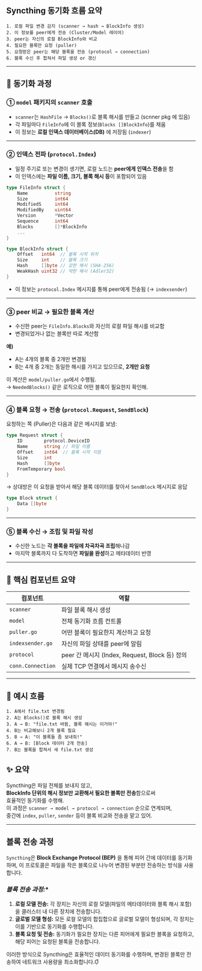 ## Syncthing 동기화 흐름 요약

```
1. 로컬 파일 변경 감지 (scanner → hash → BlockInfo 생성)
2. 이 정보를 peer에게 전송 (Cluster/Model 레이어)
3. peer는 자신의 로컬 BlockInfo와 비교
4. 필요한 블록만 요청 (puller)
5. 요청받은 peer는 해당 블록을 전송 (protocol → connection)
6. 블록 수신 후 합쳐서 파일 생성 or 갱신
```

---

## 🔄 동기화 과정

### ① `model` 패키지의 `scanner` 호출

- `scanner`는 `HashFile` → `Blocks()`로 블록 해시를 만들고 (scnner pkg 에 있음)
- 각 파일마다 `FileInfo`에 이 블록 정보(`Blocks []BlockInfo`)를 채움
- 이 정보는 **로컬 인덱스 데이터베이스(DB)** 에 저장됨 (`indexer`)

---

### ② 인덱스 전파 (`protocol.Index`)
- 일정 주기로 또는 변경이 생기면, 로컬 노드는 **peer에게 인덱스 전송**을 함
- 이 인덱스에는 **파일 이름, 크기, 블록 해시 등**이 포함되어 있음

```go
type FileInfo struct {
    Name          string
    Size          int64
    ModifiedS     int64
    ModifiedBy    uint64
    Version       *Vector
    Sequence      int64
    Blocks        []*BlockInfo
    ...
}

type BlockInfo struct {
    Offset   int64  // 블록 시작 위치
    Size     int    // 블록 크기
    Hash     []byte // 강한 해시 (SHA-256)
    WeakHash uint32 // 약한 해시 (Adler32)
}

```

- 이 정보는 `protocol.Index` 메시지를 통해 peer에게 전송됨 (→ `indexsender`)

---

### ③ peer 비교 → 필요한 블록 계산

- 수신한 peer는 `FileInfo.Blocks`와 자신의 로컬 파일 해시를 비교함
- 변경되었거나 없는 블록만 따로 계산함

**예)**
- A는 4개의 블록 중 2개만 변경됨
- B는 4개 중 2개는 동일한 해시를 가지고 있으므로, **2개만 요청**

이 계산은 `model/puller.go`에서 수행됨.  
→ `NeededBlocks()` 같은 로직으로 어떤 블록이 필요한지 확인해.

---

### ④ 블록 요청 → 전송 (`protocol.Request`, `SendBlock`)

요청하는 쪽 (Puller)은 다음과 같은 메시지를 보냄:

```go
type Request struct {
    ID        protocol.DeviceID
    Name      string // 파일 이름
    Offset    int64  // 블록 시작 지점
    Size      int
    Hash      []byte
    FromTemporary bool
}
```

→ 상대방은 이 요청을 받아서 해당 블록 데이터를 찾아서 `SendBlock` 메시지로 응답

```go
type Block struct {
    Data []byte
}
```

---

### ⑤ 블록 수신 → 조립 및 파일 작성

- 수신한 노드는 **각 블록을 파일에 차곡차곡 조립**해나감
- 마지막 블록까지 다 도착하면 **파일을 완성**하고 메타데이터 반영

---

## 📌 핵심 컴포넌트 요약

| 컴포넌트 | 역할 |
|----------|------|
| `scanner` | 파일 블록 해시 생성 |
| `model` | 전체 동기화 흐름 컨트롤 |
| `puller.go` | 어떤 블록이 필요한지 계산하고 요청 |
| `indexsender.go` | 자신의 파일 상태를 peer에 알림 |
| `protocol` | peer 간 메시지 (Index, Request, Block 등) 정의 |
| `conn.Connection` | 실제 TCP 연결에서 메시지 송수신 |

---

## 🔧 예시 흐름

```text
1. A에서 file.txt 변경됨
2. A는 Blocks()로 블록 해시 생성
3. A → B: "file.txt 바뀜, 블록 해시는 이거야!"
4. B는 비교해보니 2개 블록 필요
5. B → A: "이 블록들 좀 보내줘!"
6. A → B: [Block 데이터 2개 전송]
7. B는 블록을 합쳐서 새 file.txt 생성
```

## ✨ 요약

Syncthing은 파일 전체를 보내지 않고,  
**BlockInfo 단위의 해시 정보만 교환해서 필요한 블록만 전송**함으로써  
효율적인 동기화를 수행해.  
이 과정은 `scanner → model → protocol → connection` 순으로 연계되며,  
중간에 `index`, `puller`, `sender` 등이 블록 비교와 전송을 맡고 있어.

---

## 블록 전송 과정
`Syncthing`은 **Block Exchange Protocol (BEP)** 을 통해 피어 간에 데이터를 동기화하며, 이 프로토콜은 파일을 작은 블록으로 나누어 변경된 부분만 전송하는 방식을 사용합니다.

### *블록 전송 과정:**
1. **로컬 모델 전송:** 각 장치는 자신의 로컬 모델(파일의 메타데이터와 블록 해시 포함)을 클러스터 내 다른 장치에 전송합니다.
2. **글로벌 모델 형성:** 모든 로컬 모델의 합집합으로 글로벌 모델이 형성되며, 각 장치는 이를 기반으로 동기화를 수행합니다.
3. **블록 요청 및 전송:** 동기화가 필요한 장치는 다른 피어에게 필요한 블록을 요청하고, 해당 피어는 요청된 블록을 전송합니다.

이러한 방식으로 Syncthing은 효율적인 데이터 동기화를 수행하며, 변경된 블록만 전송하여 네트워크 사용량을 최소화합니다.